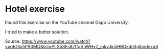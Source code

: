 # Hotel exercise

Found this exercise on the YouTube channel Dapp University.

I tried to make a better solution.

Source:   https://www.youtube.com/watch?v=oB1SahPR0MQ&list=PLS5SEs8ZftgVnWHv2_mkvJjn5HBOkde3g&index=6 

